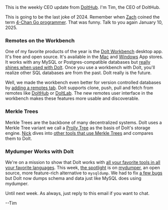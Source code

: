 This is the weekly CEO update from [DoltHub](https://www.dolthub.com/). I'm Tim, the CEO of DoltHub. 

This is going to be the last joke of 2024. Remember when [Zach](https://www.dolthub.com/team#zach) coined the term [4-Chan Go programmer](https://www.dolthub.com/blog/2024-08-23-the-4-chan-go-programmer/). That was funny. Talk to you again January 10, 2025. 

### Remotes on the Workbench

One of my favorite products of the year is the [Dolt Workbench](https://github.com/dolthub/dolt-workbench) desktop app. It's free and open source. It's available in the [Mac](https://apps.apple.com/us/app/dolt-workbench/id6720702995?mt=12) and [Windows](https://apps.microsoft.com/detail/9nq8lqph9vvh?hl=en-us&gl=US) App stores. It works with any MySQL or Postgres-compatible databases but [really shines when used with Dolt](https://www.dolthub.com/blog/2024-12-02-workbench-better-with-version-control/). Once you use a workbench with Dolt, you'll realize other SQL databases are from the past. Dolt really is the future.

Well, we made the workbench even better for version controlled databases by [adding a remotes tab](https://www.dolthub.com/blog/2024-12-17-announcing-the-dolt-workbench-remotes-tab/). Dolt supports clone, push, pull and fetch from remotes like [DoltHub](https://www.dolthub.com) or [DoltLab](https://www.doltlab.com). The new remotes user interface in the workbench makes these features more usable and discoverable.

### Merkle Trees

Merkle Trees are the backbone of many decentralized systems. Dolt uses a Merkle Tree variant we call a [Prolly Tree](https://www.dolthub.com/blog/2024-03-03-prolly-trees/) as the basis of Dolt's storage engine. [Nick](https://www.dolthub.com/team#nick) dives into [other tools that use Merkle Trees](https://www.dolthub.com/blog/2024-12-19-merkle-trees-for-file-systems/) and compares them to Dolt. 

### Mydumper Works with Dolt

We're on a mission to show that Dolt works with [all your favorite tools in all your favorite languages](https://docs.dolthub.com/guides/dolt-tested-apps). This week, [the spotlight](https://www.dolthub.com/blog/2024-12-13-dolt-mydumper/) is on [mydumper](https://github.com/mydumper/mydumper), an open source, more feature-rich alternative to `mysqldump`. We had to fix [a few bugs](https://www.dolthub.com/blog/2024-12-13-dolt-mydumper/#challenges) but Dolt now dumps schema and data just like MySQL does using mydumper.

Until next week. As always, just reply to this email if you want to chat.

--Tim